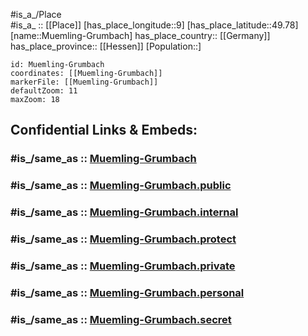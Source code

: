 ﻿---
confidential: public
isDeleted: false
location:
- 49.78
- 9
mapmarker: city
mapzoom:
- 7
- 12
SpocWebEntityId: 32667
tags:
- geo/City
type: City
---

#is_a_/Place  
#is_a_ :: [[Place]] 
[has_place_longitude::9] 
[has_place_latitude::49.78] 
[name::Muemling-Grumbach] 
has_place_country:: [[Germany]]  
has_place_province:: [[Hessen]] 
[Population::] 



```leaflet
id: Muemling-Grumbach
coordinates: [[Muemling-Grumbach]] 
markerFile: [[Muemling-Grumbach]] 
defaultZoom: 11 
maxZoom: 18
```


## Confidential Links & Embeds: 

### #is_/same_as :: [Muemling-Grumbach](/_Standards/Earth/Continent/Europe/Europe~Central/Germany/Germany~West/Hessen/counties~Hessen/Odenwaldkreis/cities~Odenwald/Höchst~Odw/boroughs~Höchst~Odw/Muemling-Grumbach.md) 

### #is_/same_as :: [Muemling-Grumbach.public](/_public/Earth/Continent/Europe/Europe~Central/Germany/Germany~West/Hessen/counties~Hessen/Odenwaldkreis/cities~Odenwald/Höchst~Odw/boroughs~Höchst~Odw/Muemling-Grumbach.public.md) 

### #is_/same_as :: [Muemling-Grumbach.internal](/_internal/Earth/Continent/Europe/Europe~Central/Germany/Germany~West/Hessen/counties~Hessen/Odenwaldkreis/cities~Odenwald/Höchst~Odw/boroughs~Höchst~Odw/Muemling-Grumbach.internal.md) 

### #is_/same_as :: [Muemling-Grumbach.protect](/_protect/Earth/Continent/Europe/Europe~Central/Germany/Germany~West/Hessen/counties~Hessen/Odenwaldkreis/cities~Odenwald/Höchst~Odw/boroughs~Höchst~Odw/Muemling-Grumbach.protect.md) 

### #is_/same_as :: [Muemling-Grumbach.private](/_private/Earth/Continent/Europe/Europe~Central/Germany/Germany~West/Hessen/counties~Hessen/Odenwaldkreis/cities~Odenwald/Höchst~Odw/boroughs~Höchst~Odw/Muemling-Grumbach.private.md) 

### #is_/same_as :: [Muemling-Grumbach.personal](/_personal/Earth/Continent/Europe/Europe~Central/Germany/Germany~West/Hessen/counties~Hessen/Odenwaldkreis/cities~Odenwald/Höchst~Odw/boroughs~Höchst~Odw/Muemling-Grumbach.personal.md) 

### #is_/same_as :: [Muemling-Grumbach.secret](/_secret/Earth/Continent/Europe/Europe~Central/Germany/Germany~West/Hessen/counties~Hessen/Odenwaldkreis/cities~Odenwald/Höchst~Odw/boroughs~Höchst~Odw/Muemling-Grumbach.secret.md)


